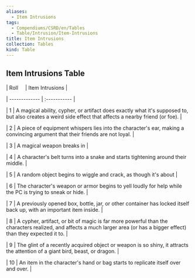 ```yaml
---
aliases:
  - Item Intrusions
tags:
  - Compendiums/CSRD/en/Tables
  - Table/Intrusion/Item-Intrusions
title: Item Intrusions
collection: Tables
kind: Table
---
```

## Item Intrusions Table  
|  Roll &nbsp; &nbsp; | Item Intrusions  |  
| ------------- | :----------- |  
| 1 | A magical ability, cypher, or artifact does exactly what it's supposed to, but also creates a weird side effect that affects a nearby friend (or foe). |  
| 2 | A piece of equipment whispers lies into the character's ear, making a convincing argument that their friends are not loyal. |  
| 3 | A magical weapon breaks in |  
| 4 | A character's belt turns into a snake and starts tightening around their middle. |  
| 5 | A random object begins to wiggle and crack, as though it's about |  
| 6 | The character's weapon or armor begins to yell loudly for help while the PC is trying to sneak or hide. |  
| 7 | A previously opened box, bottle, jar, or other container has locked itself back up, with an important item inside. |  
| 8 | A cypher, artifact, or bit of magic is far more powerful than the characters realized, and affects a much larger area (or has a bigger effect) than they expected it to. |  
| 9 | The glint of a recently acquired object or weapon is so shiny, it attracts the attention of a giant bird, beast, or dragon. |  
| 10 | An item in the character's hand or bag starts to replicate itself over and over. |